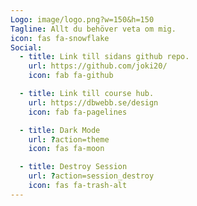 ```yaml
---
Logo: image/logo.png?w=150&h=150
Tagline: Allt du behöver veta om mig.
icon: fas fa-snowflake
Social:
  - title: Link till sidans github repo.
    url: https://github.com/joki20/
    icon: fab fa-github

  - title: Link till course hub.
    url: https://dbwebb.se/design
    icon: fab fa-pagelines

  - title: Dark Mode
    url: ?action=theme
    icon: fas fa-moon

  - title: Destroy Session
    url: ?action=session_destroy
    icon: fas fa-trash-alt
---
```

